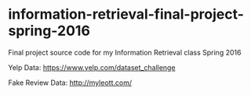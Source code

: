 # information-retrieval-final-project-spring-2016
Final project source code for my Information Retrieval class Spring 2016

Yelp Data: https://www.yelp.com/dataset_challenge

Fake Review Data: http://myleott.com/
